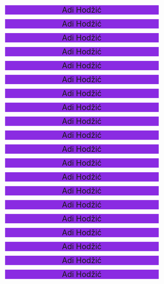 <!DOCTYPE html>
<html lang="en">
<head>
<meta charset="UTF-8">
<meta name="viewport" content="width=device-width, initial-scale=1.0">
<title>Document</title>
<style>
.col{text-align: center; background-color: blueviolet; margin-top: 15px;margin-left: 2.5px; margin-right: 2.5px; font-size: 25px;}
.col-4{text-align: center; background-color: blueviolet; margin-top: 15px;margin-left: 2.5px; margin-right: 2.5px; font-size: 25px;}
.col-8{text-align: center; background-color: blueviolet; margin-top: 15px;margin-left: 2.5px; margin-right: 2.5px; font-size: 25px;}
</style>
</head>
<link rel="stylesheet" href="https://stackpath.bootstrapcdn.com/bootstrap/4.5.2/css/bootstrap.min.css" integrity="sha384-JcKb8q3iqJ61gNV9KGb8thSsNjpSL0n8PARn9HuZOnIxN0hoP+VmmDGMN5t9UJ0Z" crossorigin="anonymous">
<body>
<div class="row">
<div class="col">Adi Hodžić</div>
<div class="col">Adi Hodžić</div>
<div class="col">Adi Hodžić</div>
<div class="col">Adi Hodžić</div>
<div class="col">Adi Hodžić</div>
<div class="col">Adi Hodžić</div>
<div class="col">Adi Hodžić</div>
<div class="col">Adi Hodžić</div>
<div class="col">Adi Hodžić</div>
<div class="col">Adi Hodžić</div>
<div class="col">Adi Hodžić</div>
<div class="col">Adi Hodžić</div>
</div>
<div class="row">
<div class="col">Adi Hodžić</div>
<div class="col">Adi Hodžić</div>
<div class="col">Adi Hodžić</div>
</div>
<div class="row">
<div class="col">Adi Hodžić</div>
<div class="col-8">Adi Hodžić</div>
</div>
<div class="row">
<div class="col">Adi Hodžić</div>
<div class="col">Adi Hodžić</div>
</div>
<div class="col">Adi Hodžić</div>
</body>
</html>
